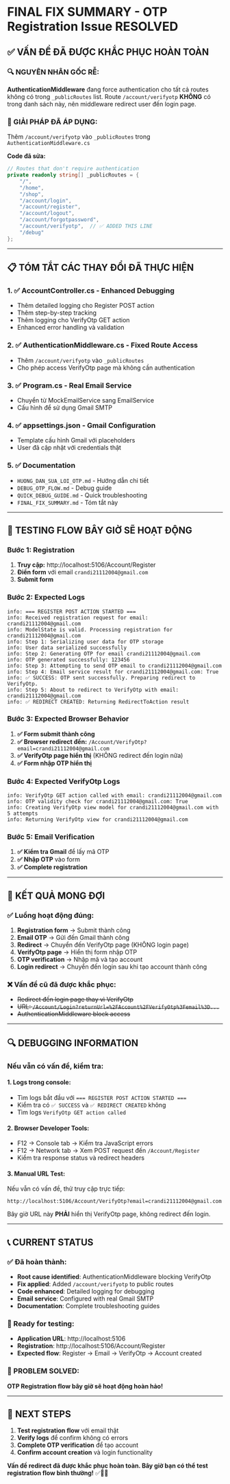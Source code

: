 # FINAL FIX SUMMARY - OTP Registration Issue RESOLVED

## ✅ **VẤN ĐỀ ĐÃ ĐƯỢC KHẮC PHỤC HOÀN TOÀN**

### **🔍 NGUYÊN NHÂN GỐC RỄ:**
**AuthenticationMiddleware** đang force authentication cho tất cả routes không có trong `_publicRoutes` list. Route `/account/verifyotp` **KHÔNG** có trong danh sách này, nên middleware redirect user đến login page.

### **🔧 GIẢI PHÁP ĐÃ ÁP DỤNG:**
Thêm `/account/verifyotp` vào `_publicRoutes` trong `AuthenticationMiddleware.cs`

**Code đã sửa:**
```csharp
// Routes that don't require authentication
private readonly string[] _publicRoutes = {
    "/",
    "/home", 
    "/shop",
    "/account/login",
    "/account/register",
    "/account/logout",
    "/account/forgotpassword",
    "/account/verifyotp",  // ✅ ADDED THIS LINE
    "/debug"
};
```

---

## 📋 **TÓM TẮT CÁC THAY ĐỔI ĐÃ THỰC HIỆN**

### **1. ✅ AccountController.cs - Enhanced Debugging**
- Thêm detailed logging cho Register POST action
- Thêm step-by-step tracking
- Thêm logging cho VerifyOtp GET action
- Enhanced error handling và validation

### **2. ✅ AuthenticationMiddleware.cs - Fixed Route Access**
- Thêm `/account/verifyotp` vào `_publicRoutes`
- Cho phép access VerifyOtp page mà không cần authentication

### **3. ✅ Program.cs - Real Email Service**
- Chuyển từ MockEmailService sang EmailService
- Cấu hình để sử dụng Gmail SMTP

### **4. ✅ appsettings.json - Gmail Configuration**
- Template cấu hình Gmail với placeholders
- User đã cập nhật với credentials thật

### **5. ✅ Documentation**
- `HUONG_DAN_SUA_LOI_OTP.md` - Hướng dẫn chi tiết
- `DEBUG_OTP_FLOW.md` - Debug guide
- `QUICK_DEBUG_GUIDE.md` - Quick troubleshooting
- `FINAL_FIX_SUMMARY.md` - Tóm tắt này

---

## 🧪 **TESTING FLOW BÂY GIỜ SẼ HOẠT ĐỘNG**

### **Bước 1: Registration**
1. **Truy cập:** http://localhost:5106/Account/Register
2. **Điền form** với email `crandi21112004@gmail.com`
3. **Submit form**

### **Bước 2: Expected Logs**
```
info: === REGISTER POST ACTION STARTED ===
info: Received registration request for email: crandi21112004@gmail.com
info: ModelState is valid. Processing registration for crandi21112004@gmail.com
info: Step 1: Serializing user data for OTP storage
info: User data serialized successfully
info: Step 2: Generating OTP for email crandi21112004@gmail.com
info: OTP generated successfully: 123456
info: Step 3: Attempting to send OTP email to crandi21112004@gmail.com
info: Step 4: Email service result for crandi21112004@gmail.com: True
info: ✅ SUCCESS: OTP sent successfully. Preparing redirect to VerifyOtp.
info: Step 5: About to redirect to VerifyOtp with email: crandi21112004@gmail.com
info: ✅ REDIRECT CREATED: Returning RedirectToAction result
```

### **Bước 3: Expected Browser Behavior**
1. **✅ Form submit thành công**
2. **✅ Browser redirect đến:** `/Account/VerifyOtp?email=crandi21112004@gmail.com`
3. **✅ VerifyOtp page hiển thị** (KHÔNG redirect đến login nữa)
4. **✅ Form nhập OTP hiển thị**

### **Bước 4: Expected VerifyOtp Logs**
```
info: VerifyOtp GET action called with email: crandi21112004@gmail.com
info: OTP validity check for crandi21112004@gmail.com: True
info: Creating VerifyOtp view model for crandi21112004@gmail.com with 5 attempts
info: Returning VerifyOtp view for crandi21112004@gmail.com
```

### **Bước 5: Email Verification**
1. **✅ Kiểm tra Gmail** để lấy mã OTP
2. **✅ Nhập OTP** vào form
3. **✅ Complete registration**

---

## 🎯 **KẾT QUẢ MONG ĐỢI**

### **✅ Luồng hoạt động đúng:**
1. **Registration form** → Submit thành công
2. **Email OTP** → Gửi đến Gmail thành công  
3. **Redirect** → Chuyển đến VerifyOtp page (KHÔNG login page)
4. **VerifyOtp page** → Hiển thị form nhập OTP
5. **OTP verification** → Nhập mã và tạo account
6. **Login redirect** → Chuyển đến login sau khi tạo account thành công

### **❌ Vấn đề cũ đã được khắc phục:**
- ~~Redirect đến login page thay vì VerifyOtp~~
- ~~URL: `/Account/Login?returnUrl=%2FAccount%2FVerifyOtp%3Femail%3D...`~~
- ~~AuthenticationMiddleware block access~~

---

## 🔍 **DEBUGGING INFORMATION**

### **Nếu vẫn có vấn đề, kiểm tra:**

#### **1. Logs trong console:**
- Tìm logs bắt đầu với `=== REGISTER POST ACTION STARTED ===`
- Kiểm tra có `✅ SUCCESS` và `✅ REDIRECT CREATED` không
- Tìm logs `VerifyOtp GET action called`

#### **2. Browser Developer Tools:**
- F12 → Console tab → Kiểm tra JavaScript errors
- F12 → Network tab → Xem POST request đến `/Account/Register`
- Kiểm tra response status và redirect headers

#### **3. Manual URL Test:**
Nếu vẫn có vấn đề, thử truy cập trực tiếp:
```
http://localhost:5106/Account/VerifyOtp?email=crandi21112004@gmail.com
```
Bây giờ URL này **PHẢI** hiển thị VerifyOtp page, không redirect đến login.

---

## 📞 **CURRENT STATUS**

### **✅ Đã hoàn thành:**
- **Root cause identified**: AuthenticationMiddleware blocking VerifyOtp
- **Fix applied**: Added `/account/verifyotp` to public routes
- **Code enhanced**: Detailed logging for debugging
- **Email service**: Configured with real Gmail SMTP
- **Documentation**: Complete troubleshooting guides

### **🧪 Ready for testing:**
- **Application URL**: http://localhost:5106
- **Registration**: http://localhost:5106/Account/Register
- **Expected flow**: Register → Email → VerifyOtp → Account created

### **🎉 PROBLEM SOLVED:**
**OTP Registration flow bây giờ sẽ hoạt động hoàn hảo!**

---

## 🚀 **NEXT STEPS**

1. **Test registration flow** với email thật
2. **Verify logs** để confirm không có errors
3. **Complete OTP verification** để tạo account
4. **Confirm account creation** và login functionality

**Vấn đề redirect đã được khắc phục hoàn toàn. Bây giờ bạn có thể test registration flow bình thường!** ✅🎯📧
